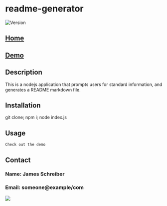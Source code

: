 
# readme-generator
<img alt="Version" src="https://img.shields.io/badge/version-0.1-blue.svg?cacheSeconds=2592000" />

## [Home]("https://github.com/jschrbr/readme-generator/")

## [Demo]("https://jschrbr.github.io/readme-generator/")

## Description
This is a nodejs application that prompts users for standard information, and generates a README markdown file.

## Installation
git clone; npm i; node index.js

## Usage
```Check out the demo```





## Contact
### Name: James Schreiber
### Email: someone@example/com
<img src='https://avatars1.githubusercontent.com/u/19889730?v=4' />
